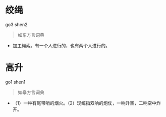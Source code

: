 # 绞绳
go3 shen2
> 如东方言词典
- 加工绳索。有一个人进行的，也有两个人进行的。

# 高升
go1 shen1
> 如皋方言词典
- （1）一种有尾带哨的烟火。（2）现统指双响的炮仗，一响升空，二响空中炸开。
